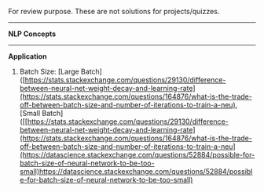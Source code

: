 For review purpose. These are not solutions for projects/quizzes.

---------------------------------------------------------------
**NLP Concepts**<br>



---------------------------------------------------------------
**Application**<br>
1. Batch Size: 
[Large Batch]([https://stats.stackexchange.com/questions/29130/difference-between-neural-net-weight-decay-and-learning-rate](https://stats.stackexchange.com/questions/164876/what-is-the-trade-off-between-batch-size-and-number-of-iterations-to-train-a-neu),
[Small Batch]([[https://stats.stackexchange.com/questions/29130/difference-between-neural-net-weight-decay-and-learning-rate](https://stats.stackexchange.com/questions/164876/what-is-the-trade-off-between-batch-size-and-number-of-iterations-to-train-a-neu](https://datascience.stackexchange.com/questions/52884/possible-for-batch-size-of-neural-network-to-be-too-small)https://datascience.stackexchange.com/questions/52884/possible-for-batch-size-of-neural-network-to-be-too-small)
